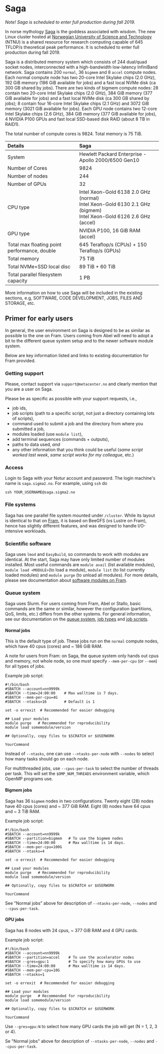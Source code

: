 # Saga

*Note! Saga is scheduled to enter full production during fall 2019.*

In norse mythology [Saga](https://en.wikipedia.org/wiki/S%C3%A1ga_and_S%C3%B6kkvabekkr) is the goddess associated with wisdom.
The new Linux cluster hosted at [Norwegian University of Science and Technology](https://www.ntnu.edu)
(NTNU) is a shared resource for research computing capable of 645 TFLOP/s
theoretical peak performance. It is scheduled to enter full production during fall 2019.

Saga is a distributed memory system which consists of 244 dual/quad socket nodes,
interconnected with a high-bandwidth low-latency InfiniBand
network. Saga contains 200 `normal`, 36 `bigmem` and 8 `accel` compute nodes.
Each normal compute node has two 20-core Intel Skylake
chips (2.0 GHz), 192 GiB memory (186 GiB available for jobs) and a fast local NVMe disk (ca 300 GB shared by jobs).
There are two kinds of bigmem compute nodes: 28 contain two 20-core Intel Skylake chips (2.0 GHz), 384 GiB memory
(377 GiB available for jobs) and a fast local NVMe disk (ca 300 GB shared by jobs); 8 contain four 16-core Intel
Skylake chips (2.1 GHz) and 3072 GiB memory (3021 GiB available for jobs). Each GPU node
contains two 12-core Intel Skylake chips (2.6 GHz), 384 GiB memory (377 GiB available for jobs), 4 NVIDIA P100 GPUs
and fast local SSD-based disk RAID (about 8 TB in RAID1).

The total number of compute cores is 9824. Total memory is 75 TiB.


| Details     | Saga     |
| :------------- | :------------- |
| System     |Hewlett Packard Enterprise - Apollo 2000/6500 Gen10  |
| Number of Cores     |	9824  |
| Number of nodes     |	244  |
| Number of GPUs | 32 |
| CPU type     |	Intel Xeon-Gold 6138 2.0 GHz (normal)<br> Intel Xeon-Gold 6130 2.1 GHz (bigmem)<br> Intel Xeon-Gold 6126 2.6 GHz (accel)  |
| GPU type     |    NVIDIA P100, 16 GiB RAM (accel) |
| Total max floating point performance, double     |	645 Teraflop/s (CPUs) + 150 Teraflop/s (GPUs) |
| Total memory     |	75 TiB  |
| Total NVMe+SSD local disc | 89 TiB + 60 TiB |
| Total parallel filesystem capacity     |	1 PB  |

More information on how to use Saga
will be included in the existing sections, e.g,
SOFTWARE, CODE DEVELOPMENT, JOBS, FILES AND STORAGE, etc.

## Primer for early users
In general, the user environment on Saga is designed to be as similar as possible
to the one on Fram. Users coming from Abel will need to adopt a bit to the different
queue system setup and to the newer software module system.

Below are key information listed and links to existing
documentation for Fram provided.

### Getting support
Please, contact support via `support@metacenter.no` and clearly mention that you
are a user on Saga.

Please be as specific as possible with your support requests,
i.e.,

* job ids,
* job scripts (path to a specific script, not just a directory containing lots of scripts),
* command used to submit a job and the directory from where you submitted a job,
* modules loaded (use `module list`),
* add terminal sequences (commands + outputs),
* paths to data used, *and*
* any other information that you think could be useful (*same script worked last week*, *same script works for my colleague*, etc.)

### Access
Login to Saga with your Notur account and password. The login machine's name is `saga.sigma2.no`. For example, using `ssh` do

`ssh YOUR_USERNAME@saga.sigma2.no`

### File systems
Saga has one parallel file system mounted under `/cluster`. While its layout is
identical to that on [Fram](../storage/storagesystems.md), it is based on BeeGFS
(vs Lustre on Fram), hence has slightly different features, and was designed to
handle I/O-intensive workloads.

### Scientific software
Saga uses `lmod` and `EasyBuild`, so commands to work with modules are identical.
At the start, Saga may have only limited number of modules installed. Most useful
commands are `module avail` (list available modules), `module load <MODULE>`(to
load a module), `module list` (to list currently loaded modules) and
`module purge` (to unload all modules). For more details, please
see documentation about [software modules on Fram](../apps/modulescheme.md).

### Queue system
Saga uses Slurm. For users coming from Fram, Abel or Stallo, basic commands are
the same or similar, however the configuration (partitions, QoS, limits, etc.) differs
from the other systems. For general information, see our documentation on the
[queue system](../jobs/framqueuesystem.md), [job types](../jobs/jobtypes.md) and
[job scripts](../jobs/jobscripts.md).

#### Normal jobs
This is the default type of job.  These jobs run on the `normal`
compute nodes, which have 40 cpus (cores) and ~ 186 GiB RAM.

A note for users from Fram: on Saga, the queue system only hands out cpus
and memory, not whole node, so one _must_ specify `--mem-per-cpu` (or
`--mem`) for all types of jobs.

Example job script:

    #!/bin/bash
    #SBATCH --account=nn9999k
	#SBATCH --time=24:00:00    # Max walltime is 7 days.
	#SBATCH --mem-per-cpu=4G
	#SBATCH --ntasks=16        # Default is 1
	
	set -o errexit  # Recommended for easier debugging
    
	## Load your modules
	module purge   # Recommended for reproducibility
	module load somemodule/version
    
	## Optionally, copy files to $SCRATCH or $USERWORK
    
	YourCommand

Instead of `--ntasks`, one can use `--ntasks-per-node` with `--nodes`
to select how many tasks should go on each node.

For multithreaded jobs, use `--cpus-per-task` to select the number of
threads per task.  This will set the `$OMP_NUM_THREADS` environment
variable, which OpenMP programs use.

#### Bigmem jobs
Saga has 36 `bigmem` nodes in two configurations. Twenty eight (28) nodes
have 40 cpus (cores) and ~ 377 GiB RAM. Eight (8) nodes have 64 cpus and
~ 3 TiB RAM.

Example job script:

    #!/bin/bash
    #SBATCH --account=nn9999k
	#SBATCH --partition=bigmem   # To use the bigmem nodes
	#SBATCH --time=24:00:00      # Max walltime is 14 days.
	#SBATCH --mem-per-cpu=100G
	#SBATCH --ntasks=4
	
	set -o errexit  # Recommended for easier debugging
    
	## Load your modules
	module purge   # Recommended for reproducibility
	module load somemodule/version
    
	## Optionally, copy files to $SCRATCH or $USERWORK
    
	YourCommand

See "Normal jobs" above for description of `--ntasks-per-node`,
`--nodes` and `--cpus-per-task`.

#### GPU jobs
Saga has 8 nodes with 24 cpus, ~ 377 GiB RAM and 4 GPU cards.

Example job script:

    #!/bin/bash
    #SBATCH --account=nn9999k
	#SBATCH --partition=accel    # To use the accelerator nodes
	#SBATCH --gres=gpu:1         # To specify how many GPUs to use
	#SBATCH --time=24:00:00      # Max walltime is 14 days.
	#SBATCH --mem-per-cpu=10G
	#SBATCH --ntasks=1
	
	set -o errexit  # Recommended for easier debugging
    
	## Load your modules
	module purge   # Recommended for reproducibility
	module load somemodule/version
    
	## Optionally, copy files to $SCRATCH or $USERWORK
    
	YourCommand

Use `--gres=gpu:N` to select how many GPU cards the job will get (N = 1,
2, 3 or 4).

Se "Normal jobs" above for description of `--ntasks-per-node`,
`--nodes` and `--cpus-per-task`.
